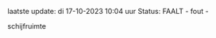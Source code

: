 laatste update: 
di 17-10-2023 10:04   uur 
Status: FAALT - fout - 
<div class="service R">schijfruimte</div>
